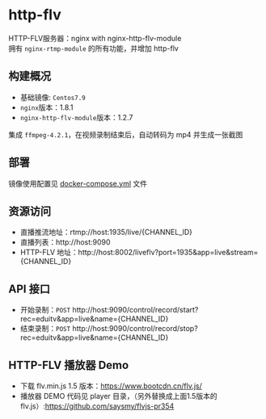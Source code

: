 # http-flv
HTTP-FLV服务器：nginx with nginx-http-flv-module  
拥有 `nginx-rtmp-module` 的所有功能，并增加 http-flv 

## 构建概况
- 基础镜像: `Centos7.9`
- `nginx`版本：1.8.1
- `nginx-http-flv-module`版本：1.2.7

集成 `ffmpeg-4.2.1`，在视频录制结束后，自动转码为 mp4 并生成一张截图

## 部署
镜像使用配置见 [docker-compose.yml](https://github.com/mailbyms/http-flv) 文件

## 资源访问
- 直播推流地址：rtmp://host:1935/live/{CHANNEL_ID}
- 直播列表：http://host:9090
- HTTP-FLV 地址：http://host:8002/liveflv?port=1935&app=live&stream={CHANNEL_ID}

## API 接口
- 开始录制：`POST` http://host:9090/control/record/start?rec=eduitv&app=live&name={CHANNEL_ID}
- 结束录制：`POST` http://host:9090/control/record/stop?rec=eduitv&app=live&name={CHANNEL_ID}

## HTTP-FLV 播放器 Demo
- 下载 flv.min.js  1.5 版本：https://www.bootcdn.cn/flv.js/
- 播放器 DEMO 代码见 player 目录，（另外替换成上面1.5版本的 flv.js）:https://github.com/saysmy/flvjs-pr354